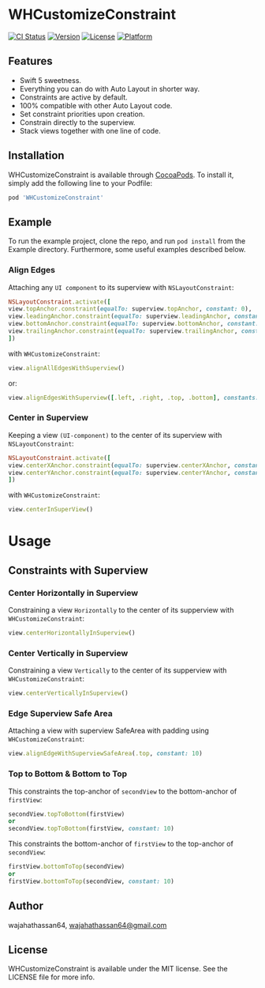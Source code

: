 # WHCustomizeConstraint

[![CI Status](https://img.shields.io/travis/wajahathassan64/WHCustomizeConstraint.svg?style=flat)](https://travis-ci.org/wajahathassan64/WHCustomizeConstraint)
[![Version](https://img.shields.io/cocoapods/v/WHCustomizeConstraint.svg?style=flat)](https://cocoapods.org/pods/WHCustomizeConstraint)
[![License](https://img.shields.io/cocoapods/l/WHCustomizeConstraint.svg?style=flat)](https://cocoapods.org/pods/WHCustomizeConstraint)
[![Platform](https://img.shields.io/cocoapods/p/WHCustomizeConstraint.svg?style=flat)](https://cocoapods.org/pods/WHCustomizeConstraint)


## Features
<ul>
<li>Swift 5 sweetness.</li>
<li>Everything you can do with Auto Layout in shorter way.</li>
<li>Constraints are active by default.</li>
<li>100% compatible with other Auto Layout code.</li>
<li>Set constraint priorities upon creation.</li>
<li>Constrain directly to the superview.</li>
<li>Stack views together with one line of code.</li>
</ul>

## Installation

WHCustomizeConstraint is available through [CocoaPods](https://cocoapods.org). To install
it, simply add the following line to your Podfile:

```ruby
pod 'WHCustomizeConstraint'
```

## Example

To run the example project, clone the repo, and run `pod install` from the Example directory. Furthermore, some useful examples described below.

### Align Edges

Attaching any `UI component` to its superview with `NSLayoutConstraint`:

```ruby
NSLayoutConstraint.activate([
view.topAnchor.constraint(equalTo: superview.topAnchor, constant: 0),
view.leadingAnchor.constraint(equalTo: superview.leadingAnchor, constant: 0),
view.bottomAnchor.constraint(equalTo: superview.bottomAnchor, constant: 0),
view.trailingAnchor.constraint(equalTo: superview.trailingAnchor, constant: 0)
])
```

with `WHCustomizeConstraint`:

```ruby
view.alignAllEdgesWithSuperview()
```

or:

```ruby
view.alignEdgesWithSuperview([.left, .right, .top, .bottom], constants: [0,0,0,0]) 
```
### Center in Superview

Keeping a view `(UI-component)` to the center of its superview with `NSLayoutConstraint`:

```ruby
NSLayoutConstraint.activate([
view.centerXAnchor.constraint(equalTo: superview.centerXAnchor, constant: 0)
view.centerYAnchor.constraint(equalTo: superview.centerYAnchor, constant: 0)
])
```

with `WHCustomizeConstraint`:

```ruby
view.centerInSuperView()
```

# Usage 

## Constraints with Superview

### Center Horizontally in Superview

Constraining a view `Horizontally` to the center of its supperview with `WHCustomizeConstraint`:

```ruby
view.centerHorizontallyInSuperview()
```

### Center Vertically in Superview

Constraining a view `Vertically` to the center of its supperview with `WHCustomizeConstraint`:

```ruby
view.centerVerticallyInSuperview()
```

### Edge Superview Safe Area

Attaching a view with superview SafeArea with padding using `WHCustomizeConstraint`:

```ruby
view.alignEdgeWithSuperviewSafeArea(.top, constant: 10)
```

### Top to Bottom & Bottom to Top

This constraints the top-anchor of `secondView` to the bottom-anchor of `firstView`:

```ruby
secondView.topToBottom(firstView)
or
secondView.topToBottom(firstView, constant: 10)
```
This constraints the bottom-anchor of `firstView` to the top-anchor of `secondView`:

```ruby
firstView.bottomToTop(secondView)
or
firstView.bottomToTop(secondView, constant: 10)
```

## Author

wajahathassan64, wajahathassan64@gmail.com

## License

WHCustomizeConstraint is available under the MIT license. See the LICENSE file for more info.
